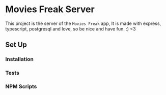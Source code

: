 # Movies Freak Server
This project is the server of the `Movies Freak` app, It is made with express, typescript, postgresql and love, so be nice and have fun. :) <3

## Set Up
### Installation

### Tests

### NPM Scripts
